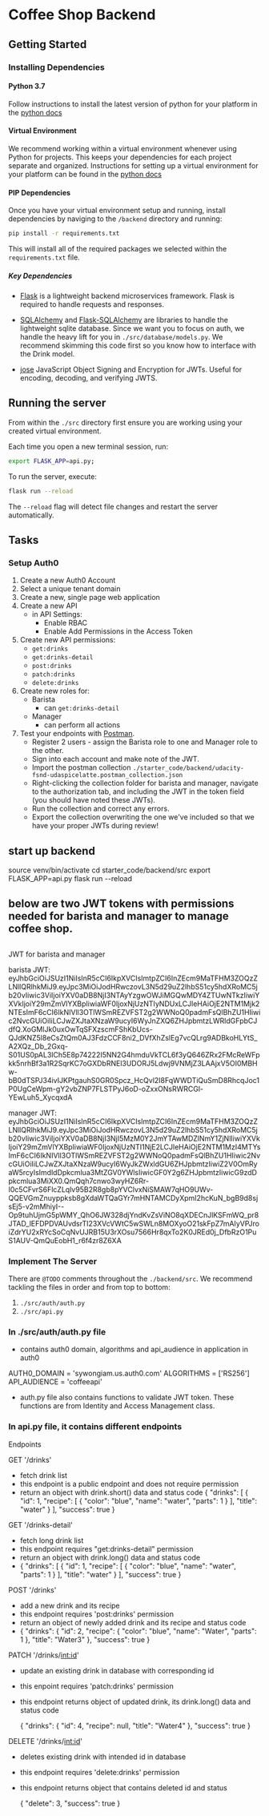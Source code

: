 # Coffee Shop Backend

## Getting Started

### Installing Dependencies

#### Python 3.7

Follow instructions to install the latest version of python for your platform in the [python docs](https://docs.python.org/3/using/unix.html#getting-and-installing-the-latest-version-of-python)

#### Virtual Environment

We recommend working within a virtual environment whenever using Python for projects. This keeps your dependencies for each project separate and organized. Instructions for setting up a virtual environment for your platform can be found in the [python docs](https://packaging.python.org/guides/installing-using-pip-and-virtual-environments/)

#### PIP Dependencies

Once you have your virtual environment setup and running, install dependencies by naviging to the `/backend` directory and running:

```bash
pip install -r requirements.txt
```

This will install all of the required packages we selected within the `requirements.txt` file.

##### Key Dependencies

- [Flask](http://flask.pocoo.org/) is a lightweight backend microservices framework. Flask is required to handle requests and responses.

- [SQLAlchemy](https://www.sqlalchemy.org/) and [Flask-SQLAlchemy](https://flask-sqlalchemy.palletsprojects.com/en/2.x/) are libraries to handle the lightweight sqlite database. Since we want you to focus on auth, we handle the heavy lift for you in `./src/database/models.py`. We recommend skimming this code first so you know how to interface with the Drink model.

- [jose](https://python-jose.readthedocs.io/en/latest/) JavaScript Object Signing and Encryption for JWTs. Useful for encoding, decoding, and verifying JWTS.

## Running the server

From within the `./src` directory first ensure you are working using your created virtual environment.

Each time you open a new terminal session, run:

```bash
export FLASK_APP=api.py;
```

To run the server, execute:

```bash
flask run --reload
```

The `--reload` flag will detect file changes and restart the server automatically.

## Tasks

### Setup Auth0

1. Create a new Auth0 Account
2. Select a unique tenant domain
3. Create a new, single page web application
4. Create a new API
   - in API Settings:
     - Enable RBAC
     - Enable Add Permissions in the Access Token
5. Create new API permissions:
   - `get:drinks`
   - `get:drinks-detail`
   - `post:drinks`
   - `patch:drinks`
   - `delete:drinks`
6. Create new roles for:
   - Barista
     - can `get:drinks-detail`
   - Manager
     - can perform all actions
7. Test your endpoints with [Postman](https://getpostman.com).
   - Register 2 users - assign the Barista role to one and Manager role to the other.
   - Sign into each account and make note of the JWT.
   - Import the postman collection `./starter_code/backend/udacity-fsnd-udaspicelatte.postman_collection.json`
   - Right-clicking the collection folder for barista and manager, navigate to the authorization tab, and including the JWT in the token field (you should have noted these JWTs).
   - Run the collection and correct any errors.
   - Export the collection overwriting the one we've included so that we have your proper JWTs during review!


## start up backend

source venv/bin/activate
cd starter_code/backend/src
export FLASK_APP=api.py
flask run --reload


##  below are two JWT tokens with permissions needed for barista and manager to manage coffee shop.
##

JWT for barista and manager

barista JWT:
eyJhbGciOiJSUzI1NiIsInR5cCI6IkpXVCIsImtpZCI6InZEcm9MaTFHM3ZOQzZLNllQRlhkMiJ9.eyJpc3MiOiJodHRwczovL3N5d29uZ2lhbS51cy5hdXRoMC5jb20vIiwic3ViIjoiYXV0aDB8NjI3NTAyYzgwOWJiMGQwMDY4ZTUwNTkzIiwiYXVkIjoiY29mZmVlYXBpIiwiaWF0IjoxNjUzNTIyNDUxLCJleHAiOjE2NTM1Mjk2NTEsImF6cCI6IkNIVll3OTlWSmREZVFST2g2WWNoQ0padmFsQlBhZU1HIiwic2NvcGUiOiIiLCJwZXJtaXNzaW9ucyI6WyJnZXQ6ZHJpbmtzLWRldGFpbCJdfQ.XoGMlJk0uxOwTqSFXzscmFShKbUcs-QJdKNZ5l8eCsZtQm0AJ3FdzCCF8ni2_DVfXhZslEg7vcQLrg9ADBkoHLYtS_A2XQz_Db_2Gxq-S01US0pAL3lCh5E8p74222I5NN2G4hmduVkTCL6f3yQ646ZRx2FMcReWFpkk5nrhBf3a1R2SqrKC7oGXDbRNEl3UDORJ5Ldwj9VNMjZ3LAAjxV5OI0MBHw-bB0dTSPJ34ivIJKPtgauhS0GR0Spcz_HcQvl2I8FqWWDTiQuSmD8RhcqJoc1P0UgCeWpm-gY2vbZNP7FLSTPyJ6oD-oZxxONsRWRCGl-YEwLuh5_XycqxdA

manager JWT:
eyJhbGciOiJSUzI1NiIsInR5cCI6IkpXVCIsImtpZCI6InZEcm9MaTFHM3ZOQzZLNllQRlhkMiJ9.eyJpc3MiOiJodHRwczovL3N5d29uZ2lhbS51cy5hdXRoMC5jb20vIiwic3ViIjoiYXV0aDB8NjI3NjI5MzM0Y2JmYTAwMDZlNmY1ZjNlIiwiYXVkIjoiY29mZmVlYXBpIiwiaWF0IjoxNjUzNTI1NjE2LCJleHAiOjE2NTM1MzI4MTYsImF6cCI6IkNIVll3OTlWSmREZVFST2g2WWNoQ0padmFsQlBhZU1HIiwic2NvcGUiOiIiLCJwZXJtaXNzaW9ucyI6WyJkZWxldGU6ZHJpbmtzIiwiZ2V0OmRyaW5rcyIsImdldDpkcmlua3MtZGV0YWlsIiwicGF0Y2g6ZHJpbmtzIiwicG9zdDpkcmlua3MiXX0.QmQqh7cnwo3wyHZ6Rr-I0c5CFvrS6FlcZLqlv95B2R8gb8pYVClvxNiSMAW7qHO9UWv-QQEVGmZnuyppksb8gXdaWTQaGYr7mHNTAMCDyXpmI2hcKuN_bgB9d8sjsEj5-v2mMhiyI--Op9tuhUjmG5pWMY_QhO6JW328djYndKvZsViNO8qXDECnJlKSFmWQ_pr8JTAD_lEFDPDVAUvdsrTI23XVcVWtC5wSWLn8MOXyoO21skFpZ7mAIyVPJroiZdrYU2xRYcSoCqNvUJRB15U3rXOsu7566Hr8qxTo2K0JREd0j_DfbRzO1PuS1AUV-QmQuEobH1_r6f4zr8Z6XA


### Implement The Server

There are `@TODO` comments throughout the `./backend/src`. We recommend tackling the files in order and from top to bottom:

1. `./src/auth/auth.py`
2. `./src/api.py`

### In ./src/auth/auth.py file

- contains auth0 domain, algorithms and api_audience in application in auth0 

AUTH0_DOMAIN = 'sywongiam.us.auth0.com'
ALGORITHMS = ['RS256']
API_AUDIENCE = 'coffeeapi'

- auth.py file also contains functions to validate JWT token.  These functions are from
Identity and Access Management class.


###  In api.py file, it contains different endpoints

Endpoints

GET '/drinks'
- fetch drink list
- this endpoint is a public endpoint and does not require permission
- return an object with drink.short() data and status code
  {
      "drinks": [
          {
              "id": 1,
              "recipe": [
                  {
                      "color": "blue",
                      "name": "water",
                      "parts": 1
                  }
              ],
              "title": "water"
          }
      ],
      "success": true
  }


GET '/drinks-detail'
- fetch long drink list
- this endpoint requires "get:drinks-detail" permission
- return an object with drink.long() data and status code
- {
    "drinks": [
        {
            "id": 1,
            "recipe": [
                {
                    "color": "blue",
                    "name": "water",
                    "parts": 1
                }
            ],
            "title": "water"
        }
    ],
    "success": true
}




POST '/drinks'
- add a new drink and its recipe
- this endpoint requires 'post:drinks' permission
- return an object of newly added drink and its recipe and status code 
- {
    "drinks": {
        "id": 2,
        "recipe": {
            "color": "blue",
            "name": "Water",
            "parts": 1
        },
        "title": "Water3"
    },
    "success": true
}



PATCH '/drinks/<int:id>'
- update an existing drink in database with corresponding id 
- this enpoint requires 'patch:drinks' permission
- this endpoint returns object of updated drink, its drink.long() data and status code

    {
        "drinks": {
            "id": 4,
            "recipe": null,
            "title": "Water4"
        },
        "success": true
    }

  


DELETE '/drinks/<int:id>'
- deletes existing drink with intended id in database 
- this endpoint requires 'delete:drinks' permission
- this endpoint returns object that contains deleted id and status

    {
        "delete": 3,
        "success": true
    }





